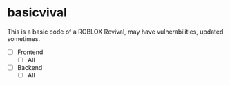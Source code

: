# basicvival
This is a basic code of a ROBLOX Revival, may have vulnerabilities, updated sometimes.

- [ ] Frontend
    - [ ] All
- [ ] Backend
    - [ ] All
